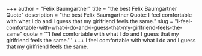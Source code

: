 +++
author = "Felix Baumgartner"
title = "the best Felix Baumgartner Quote"
description = "the best Felix Baumgartner Quote: I feel comfortable with what I do and I guess that my girlfriend feels the same."
slug = "i-feel-comfortable-with-what-i-do-and-i-guess-that-my-girlfriend-feels-the-same"
quote = '''I feel comfortable with what I do and I guess that my girlfriend feels the same.'''
+++
I feel comfortable with what I do and I guess that my girlfriend feels the same.
